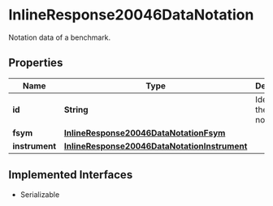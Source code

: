 

# InlineResponse20046DataNotation

Notation data of a benchmark.

## Properties

Name | Type | Description | Notes
------------ | ------------- | ------------- | -------------
**id** | **String** | Identifier of the notation. |  [optional]
**fsym** | [**InlineResponse20046DataNotationFsym**](InlineResponse20046DataNotationFsym.md) |  |  [optional]
**instrument** | [**InlineResponse20046DataNotationInstrument**](InlineResponse20046DataNotationInstrument.md) |  |  [optional]


## Implemented Interfaces

* Serializable


